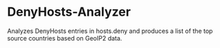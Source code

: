 # DenyHosts-Analyzer
Analyzes DenyHosts entries in hosts.deny and produces a list of the top source countries based on GeoIP2 data.
